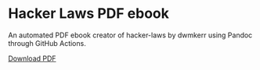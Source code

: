 # Hacker Laws PDF ebook

An automated PDF ebook creator of hacker-laws by dwmkerr using Pandoc through GitHub Actions.

[Download PDF](https://github.com/AnimMouse/hacker-laws-ebook/releases/download/latest/hacker-laws.pdf)